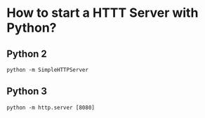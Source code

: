 # How to start a HTTT Server with Python?

## Python 2
```
python -m SimpleHTTPServer
```

## Python 3
```
python -m http.server [8080]
```
